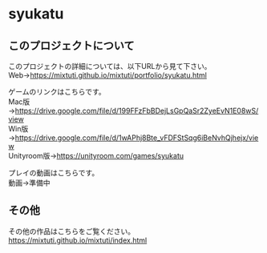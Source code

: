 # syukatu

## このプロジェクトについて

このプロジェクトの詳細については、以下URLから見て下さい。<br>
Web→https://mixtuti.github.io/mixtuti/portfolio/syukatu.html<br>

ゲームのリンクはこちらです。<br>
Mac版→https://drive.google.com/file/d/199FFzFbBDejLsGpQaSr2ZyeEvN1E08wS/view<br>
Win版→https://drive.google.com/file/d/1wAPhj8Bte_vFDFStSqg6iBeNvhQjhejx/view<br>
Unityroom版→https://unityroom.com/games/syukatu

プレイの動画はこちらです。<br>
動画→準備中<br>

## その他

その他の作品はこちらをご覧ください。<br>
https://mixtuti.github.io/mixtuti/index.html
